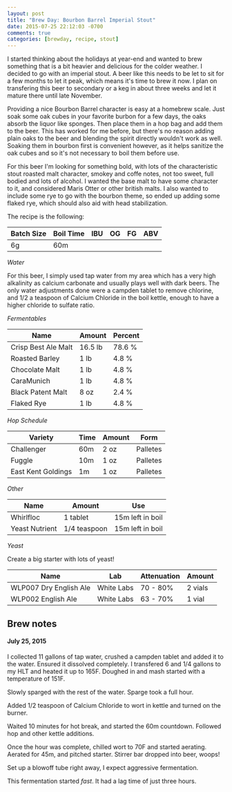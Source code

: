 ```yaml
---
layout: post
title: "Brew Day: Bourbon Barrel Imperial Stout"
date: 2015-07-25 22:12:03 -0700
comments: true
categories: [brewday, recipe, stout]
---
```


I started thinking about the holidays at year-end and wanted to brew something
that is a bit heavier and delicious for the colder weather. I decided to go
with an imperial stout. A beer like this needs to be let to sit for a few
months to let it peak, which means it's time to brew it now. I plan on transfering
this beer to secondary or a keg in about three weeks and let it mature there until
late November.

Providing a nice Bourbon Barrel character is easy at a homebrew scale. Just soak some
oak cubes in your favorite burbon for a few days, the oaks absorb the liquor like sponges.
Then place them in a hop bag and add them to the beer. This has worked for me
before, but there's no reason adding plain oaks to the beer and blending the
spirit directly wouldn't work as well. Soaking them in bourbon first is
convenient however, as it helps sanitize the oak cubes and so it's not
necessary to boil them before use.

For this beer I'm looking for something bold, with lots of the characteristic
stout roasted malt character, smokey and coffe notes, not too sweet, full
bodied and lots of alcohol. I wanted the base malt to have some character to
it, and considered Maris Otter or other british malts. I also wanted to include
some rye to go with the bourbon theme, so ended up adding some flaked rye, which
should also aid with head stabilization.

The recipe is the following:

| Batch Size | Boil Time | IBU   | OG    | FG    | ABV |
| ---------- | --------- | ----- | ----- | ----- | --- |
| 6g         | 60m       |       |       |       |     |

*Water*

For this beer, I simply used tap water from my area which has a very high
alkalinity as calcium carbonate and usually plays well with dark beers. The
only water adjustments done were a campden tablet to remove chlorine, and
1/2 a teaspoon of Calcium Chloride in the boil kettle, enough to have a higher
chloride to sulfate ratio.

*Fermentables*

| Name                  | Amount  | Percent     |
| --------------------- | ------  | ----------- |
| Crisp Best Ale Malt   | 16.5 lb | 78.6 %      |
| Roasted Barley        | 1 lb    | 4.8 %       |
| Chocolate Malt        | 1 lb    | 4.8 %       |
| CaraMunich            | 1 lb    | 4.8 %       |
| Black Patent Malt     | 8 oz    | 2.4 %       |
| Flaked Rye            | 1 lb    | 4.8 %       |

*Hop Schedule*

| Variety            | Time   | Amount | Form       |
| ------------------ | ------ | ------ | ---------- |
| Challenger         | 60m    | 2 oz   | Palletes   |
| Fuggle             | 10m    | 1 oz   | Palletes   |
| East Kent Goldings | 1m     | 1 oz   | Palletes   |

*Other*

| Name                                             | Amount       | Use              |
| ------------------------------------------------ | ------       | ---              |
| Whirlfloc                                        | 1 tablet     | 15m left in boil |
| Yeast Nutrient                                   | 1/4 teaspoon | 15m left in boil |

*Yeast*

Create a big starter with lots of yeast!

| Name                   | Lab         | Attenuation | Amount  |
| ---------------------- | ----------- | ----------  | ------- |
| WLP007 Dry English Ale | White Labs  | 70 - 80%    | 2 vials |
| WLP002 English Ale     | White Labs  | 63 - 70%    | 1 vial  |

## Brew notes

#### July 25, 2015

I collected 11 gallons of tap water, crushed a campden tablet and added it to the water. Ensured it dissolved completely. I transfered 6 and 1/4 gallons to my HLT and heated it up to 165F. Doughed in and mash started with a temperature of 151F.

Slowly sparged with the rest of the water. Sparge took a full hour.

Added 1/2 teaspoon of Calcium Chloride to wort in kettle and turned on the burner.

Waited 10 minutes for hot break, and started the 60m countdown. Followed hop and other kettle additions.

Once the hour was complete, chilled wort to 70F and started aerating. Aerated for 45m, and pitched starter. Stirrer bar dropped into beer, woops!

Set up a blowoff tube right away, I expect aggressive fermentation.

This fermentation started *fast*. It had a lag time of just three hours.
